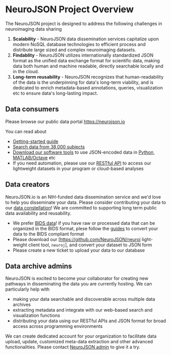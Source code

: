 # NeuroJSON Project Overview

The NeuroJSON project is designed to address the following challenges in neuroimaging data sharing
1. **Scalability** - NeuroJSON data dissemination services capitalize upon modern NoSQL database technologies to efficient process and distribute large sized and complex neuroimaging datasets.
2. **Findablity** - NeuroJSON utilizes internationally standardized JSON format as the unified data exchange format for scientific data, making data both human and machine readable, directly searchable locally and in the cloud.
3. **Long-term reusability** - NeuroJSON recognizes that human-readability of the data is the underpinning for data's long-term viability, and is dedicated to enrich metadata-based annotations, queries, visualization etc to ensure data's long-lasting impact.

## Data consumers
Please browse our public data portal https://neurojson.io

You can read about
- [Getting-started guide](https://neurojson.org/Doc/Start/User)
- [Search data from 38,000 subjects](https://neurojson.org/Search)
- [Download our software tools](https://neurojson.org/#software) to use JSON-encoded data in [Python](https://pypi.org/project/jdata/), [MATLAB/Octave](https://github.com/fangq/jsonlab) etc
- If you need automation, please use our [RESTful API](https://neurojson.org/wiki/index.cgi?Doc/Start/User#Access_data_using_RESTful_APIs) to access our lightweight datasets in your program or cloud-based analyses

## Data creators
NeuroJSON.io is an NIH-funded data dissemination service and we'd love to help you disseminate your data. Please consider contributing your data to our [data constellation](https://neurojson.io)! We are committed to supporting long term public data availability and reusability.

- We prefer [BIDS data](https://bids-specification.readthedocs.io/en/stable/)! if you have raw or processed data that can be organized in the BIDS format, plese follow the [guides](https://bids-standard.github.io/bids-starter-kit/) to convert your data to the BIDS compliant format
- Please download our [https://github.com/NeuroJSON/neuroj light-weight client tool, `neuroj`], and convert your dataset to JSON form
- Please create a new ticket to upload your data to our database 

## Data archive admins
NeuroJSON is excited to become your collaborator for creating new pathways in disseminating the data you are currently hosting. We can particularly help with
- making your data searchable and discoverable across multiple data archives
- extracting metadata and integrate with our web-based search and visualization functions
- distributing your data using our RESTful APIs and JSON format for broad access across programming environments

We can create dedicated account for your organization to facilitate data upload, update, customized meta-data extraction and other advanced functionalities. Please contact [NeuroJSON admin](mailto:q.fang@neu.edu) to give it a try.

